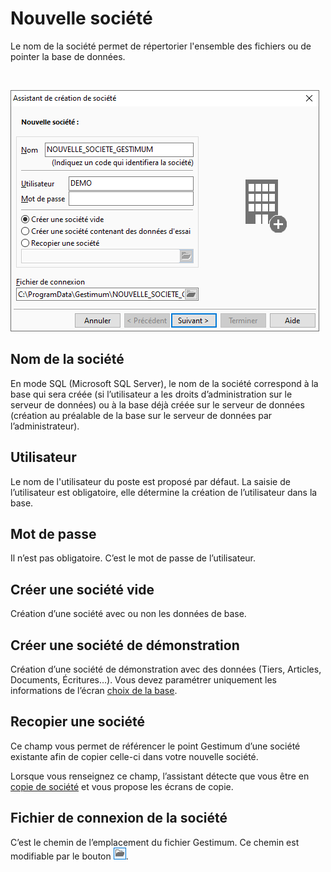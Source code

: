 







Nouvelle société
=================


Le nom de la société permet de répertorier l'ensemble des fichiers ou 
 de pointer la base de données.


 


![](../../assets/images/Nouvelle/1/Societe.png)


## Nom de la société


En mode SQL (Microsoft SQL Server), le nom de la société correspond 
 à la base qui sera créée (si l’utilisateur a les droits d’administration 
 sur le serveur de données) ou à la base déjà créée sur le serveur de données 
 (création au préalable de la base sur le serveur de données par l’administrateur).


## Utilisateur


Le nom de l'utilisateur du poste est proposé par défaut. La saisie de 
 l’utilisateur est obligatoire, elle détermine la création de l’utilisateur 
 dans la base.


## Mot de passe


Il n’est pas obligatoire. C’est le mot de passe de l’utilisateur.


## Créer une société vide


Création d’une société avec ou non les données de base.


## Créer une société de démonstration


Création d’une société de démonstration avec des données (Tiers, Articles, 
 Documents, Écritures…). Vous devez paramétrer uniquement les informations 
 de l’écran [choix de la base](BaseDonnees.htm).


## Recopier une société


Ce champ vous permet de référencer le point Gestimum d’une société existante 
 afin de copier celle-ci dans votre nouvelle société.


Lorsque vous renseignez ce champ, l’assistant détecte que vous être 
 en [copie de société](../2/DupliquerBaseDonnees.htm) 
 et vous propose les écrans de copie.


## Fichier de connexion de la société


C’est le chemin de l’emplacement du fichier Gestimum. Ce chemin est 
 modifiable par le bouton ![image\Gest0001_wmf.gif](../../assets/images/Nouvelle/1/BoutonOuvrir.gif "image\Gest0001_wmf.gif").


